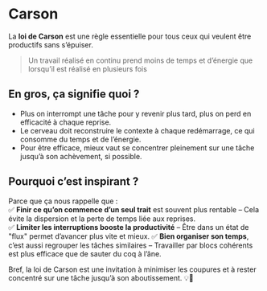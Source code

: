 # Carson

La **loi de Carson** est une règle essentielle pour tous ceux qui veulent être productifs sans s’épuiser.  

> Un travail réalisé en continu prend moins de temps et d’énergie que lorsqu’il est réalisé en plusieurs fois

## En gros, ça signifie quoi ?

- Plus on interrompt une tâche pour y revenir plus tard, plus on perd en efficacité à chaque reprise.
- Le cerveau doit reconstruire le contexte à chaque redémarrage, ce qui consomme du temps et de l’énergie.
- Pour être efficace, mieux vaut se concentrer pleinement sur une tâche jusqu’à son achèvement, si possible.

## Pourquoi c’est inspirant ?

Parce que ça nous rappelle que :  
✅ **Finir ce qu’on commence d’un seul trait** est souvent plus rentable – Cela évite la dispersion et la perte de temps liée aux reprises.  
✅ **Limiter les interruptions booste la productivité** – Être dans un état de "flux" permet d’avancer plus vite et mieux.
✅ **Bien organiser son temps**, c’est aussi regrouper les tâches similaires – Travailler par blocs cohérents est plus efficace que de sauter du coq à l’âne.  

Bref, la loi de Carson est une invitation à minimiser les coupures et à rester concentré sur une tâche jusqu’à son aboutissement. 💡🚀

